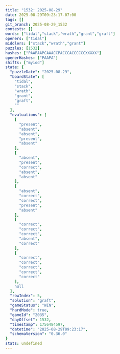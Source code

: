 ```yaml
---
title: "1532: 2025-08-29"
date: 2025-08-29T09:23:17-07:00
tags: []
git_branch: 2025-08-29_1532
contests: []
words: ["tidal","stack","wrath","grant","graft"]
openers: ["tidal"]
middlers: ["stack","wrath","grant"]
puzzles: [1532]
hashes: ["PAAPAAPCAAACCPACCCACCCCCCXXXXX"]
openerHashes: ["PAAPA"]
shifts: ["myiod"]
state: {
  "puzzleDate": "2025-08-29",
  "boardState": [
    "tidal",
    "stack",
    "wrath",
    "grant",
    "graft",
    ""
  ],
  "evaluations": [
    [
      "present",
      "absent",
      "absent",
      "present",
      "absent"
    ],
    [
      "absent",
      "present",
      "correct",
      "absent",
      "absent"
    ],
    [
      "absent",
      "correct",
      "correct",
      "present",
      "absent"
    ],
    [
      "correct",
      "correct",
      "correct",
      "absent",
      "correct"
    ],
    [
      "correct",
      "correct",
      "correct",
      "correct",
      "correct"
    ],
    null
  ],
  "rowIndex": 5,
  "solution": "graft",
  "gameStatus": "WIN",
  "hardMode": true,
  "gameId": "2035",
  "dayOffset": 1532,
  "timestamp": 1756484597,
  "datetime": "2025-08-29T09:23:17",
  "schemaVersion": "0.36.0"
}
stats: undefined
---
```

<!-- more -->
